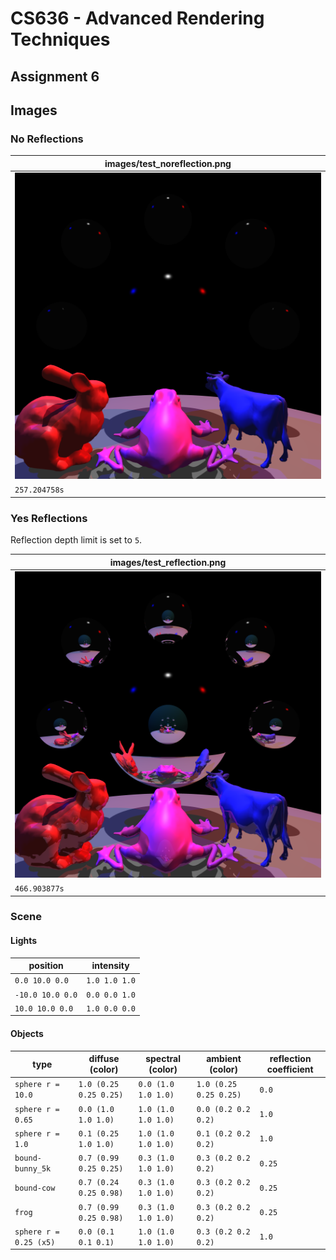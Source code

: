 # CS636 - Advanced Rendering Techniques
## Assignment 6

## Images

### No Reflections

| images/test_noreflection.png |
| --- |
| ![](images/test_noreflection.png) |
| `257.204758s` |

### Yes Reflections
Reflection depth limit is set to `5`.

| images/test_reflection.png |
| --- |
| ![](images/test_reflection.png) |
| `466.903877s` |


### Scene

#### Lights
position | intensity
-------- | ---------
`0.0 10.0 0.0` | `1.0 1.0 1.0`
`-10.0 10.0 0.0` | `0.0 0.0 1.0`
`10.0 10.0 0.0` | `1.0 0.0 0.0`

#### Objects
type | diffuse (color) | spectral (color) | ambient (color) | reflection coefficient
---- | ------- | -------- | ------- | -------
`sphere r = 10.0` | `1.0 (0.25 0.25 0.25)` | `0.0 (1.0 1.0 1.0)` | `1.0 (0.25 0.25 0.25)` | `0.0`
`sphere r = 0.65` | `0.0 (1.0 1.0 1.0)`    | `1.0 (1.0 1.0 1.0)` | `0.0 (0.2 0.2 0.2)`    | `1.0`
`sphere r = 1.0`  | `0.1 (0.25 1.0 1.0)`   | `1.0 (1.0 1.0 1.0)` | `0.1 (0.2 0.2 0.2)`    | `1.0`
`bound-bunny_5k`  | `0.7 (0.99 0.25 0.25)` | `0.3 (1.0 1.0 1.0)` | `0.3 (0.2 0.2 0.2)`    | `0.25`
`bound-cow`       | `0.7 (0.24 0.25 0.98)` | `0.3 (1.0 1.0 1.0)` | `0.3 (0.2 0.2 0.2)`    | `0.25`
`frog`            | `0.7 (0.99 0.25 0.98)` | `0.3 (1.0 1.0 1.0)` | `0.3 (0.2 0.2 0.2)`    | `0.25`
`sphere r = 0.25 (x5)` | `0.0 (0.1 0.1 0.1)`    | `1.0 (1.0 1.0 1.0)` | `0.3 (0.2 0.2 0.2)`    | `1.0`